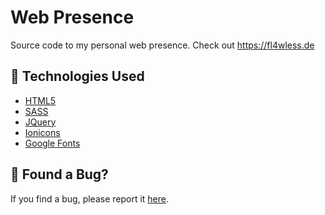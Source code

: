 # Web Presence

Source code to my personal web presence. Check out https://fl4wless.de

## 📱 Technologies Used

-   [HTML5](https://developer.mozilla.org/en-US/docs/Web/Guide/HTML/HTML5)
-   [SASS](http://sass-lang.com/)
-   [JQuery](https://jquery.com/)
-   [Ionicons](http://ionicons.com/)
-   [Google Fonts](https://fonts.google.com/)

## 🐞 Found a Bug?

If you find a bug, please report it [here](https://github.com/zFl4wless/web-presence/issues/new).
